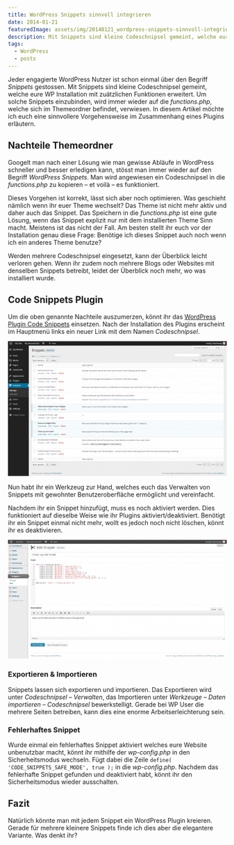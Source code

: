 ```yaml
---
title: WordPress Snippets sinnvoll integrieren
date: 2014-01-21
featuredImage: assets/img/20140121_wordpress-snippets-sinnvoll-integrieren_0.jpg
description: Mit Snippets sind kleine Codeschnipsel gemeint, welche eure WP Installation mit zuätzlichen Funktionen erweitert. Um solche Snippets einzubinden, wird immer wieder auf die functions.php, welche sich im Themeordner befindet, verwiesen. In diesem Artikel möchte ich euch eine sinnvollere Vorgehensweise im Zusammenhang eines Plugins erläutern.
tags:
  - WordPress
  - posts
---
```

Jeder engagierte WordPress Nutzer ist schon einmal über den Begriff _Snippets_ gestossen. Mit Snippets sind kleine Codeschnipsel gemeint, welche eure WP Installation mit zuätzlichen Funktionen erweitert. Um solche Snippets einzubinden, wird immer wieder auf die _functions.php_, welche sich im Themeordner befindet, verwiesen. In diesem Artikel möchte ich euch eine sinnvollere Vorgehensweise im Zusammenhang eines Plugins erläutern.

## Nachteile Themeordner

Googelt man nach einer Lösung wie man gewisse Abläufe in WordPress schneller und besser erledigen kann, stösst man immer wieder auf den Begriff _WordPress Snippets_. Man wird angewiesen ein Codeschnipsel in die _functions.php_ zu kopieren – et voilà – es funktioniert.

Dieses Vorgehen ist korrekt, lässt sich aber noch optimieren. Was geschieht nämlich wenn ihr euer Theme wechselt? Das Theme ist nicht mehr aktiv und daher auch das Snippet. Das Speichern in die _functions.php_ ist eine gute Lösung, wenn das Snippet explizit nur mit dem installierten Theme Sinn macht. Meistens ist das nicht der Fall. Am besten stellt ihr euch vor der Installation genau diese Frage: Benötige ich dieses Snippet auch noch wenn ich ein anderes Theme benutze?

Werden mehrere Codeschnipsel eingesetzt, kann der Überblick leicht verloren gehen. Wenn ihr zudem noch mehrere Blogs oder Websites mit denselben Snippets betreibt, leidet der Überblick noch mehr, wo was installiert wurde.

## Code Snippets Plugin

Um die oben genannte Nachteile auszumerzen, könnt ihr das [WordPress Plugin Code Snippets](http://wordpress.org/plugins/code-snippets/) einsetzen. Nach der Installation des Plugins erscheint im Hauptmenü links ein neuer Link mit dem Namen _Codeschnipsel_.

![Codeschnipsel verwalten](assets/img/20140121_wordpress-snippets-sinnvoll-integrieren_1.png)

Nun habt ihr ein Werkzeug zur Hand, welches euch das Verwalten von Snippets mit gewohnter Benutzeroberfläche ermöglicht und vereinfacht.

Nachdem ihr ein Snippet hinzufügt, muss es noch aktiviert werden. Dies funktioniert auf dieselbe Weise wie ihr Plugins aktiviert/deaktiviert. Benötigt ihr ein Snippet einmal nicht mehr, wollt es jedoch noch nicht löschen, könnt ihr es deaktivieren.

![Codeschnipsel hinzufügen](assets/img/20140121_wordpress-snippets-sinnvoll-integrieren_2.png)

### Exportieren & Importieren

Snippets lassen sich exportieren und importieren. Das Exportieren wird unter _Codeschnipsel – Verwalten_, das Importieren unter _Werkzeuge – Daten importieren – Codeschnipsel_ bewerkstelligt. Gerade bei WP User die mehrere Seiten betreiben, kann dies eine enorme Arbeitserleichterung sein.

### Fehlerhaftes Snippet

Wurde einmal ein fehlerhaftes Snippet aktiviert welches eure Website unbenutzbar macht, könnt ihr mithilfe der _wp-config.php_ in den Sicherheitsmodus wechseln. Fügt dabei die Zeile `define( 'CODE_SNIPPETS_SAFE_MODE', true );` in die _wp-config.php_. Nachdem das fehlerhafte Snippet gefunden und deaktiviert habt, könnt ihr den Sicherheitsmodus wieder ausschalten.

## Fazit

Natürlich könnte man mit jedem Snippet ein WordPress Plugin kreieren. Gerade für mehrere kleinere Snippets finde ich dies aber die elegantere Variante. Was denkt ihr?

